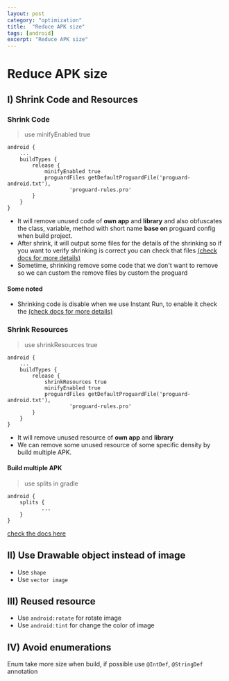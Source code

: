 ```yaml
---
layout: post
category: "optimization"
title:  "Reduce APK size"
tags: [android]
excerpt: "Reduce APK size"
---
```




#  Reduce APK size

## I) Shrink Code and Resources

### Shrink Code
> use minifyEnabled true

    android {
        ...
        buildTypes {
            release {
                minifyEnabled true
                proguardFiles getDefaultProguardFile('proguard-android.txt'),
                        'proguard-rules.pro'
            }
        }
    }

- It will remove unused code of **own app** and **library** and also obfuscates the class, variable, method with short name **base on** proguard config when build project.
- After shrink, it will output some files for the details of the shrinking so if you want to verify  shrinking is correct you can check that files [(check docs for more details)](https://developer.android.com/studio/build/shrink-code.html#shrink-code)
- Sometime, shrinking remove some code that we don't want to remove so we can custom the remove files by custom the proguard

#### Some noted
- Shrinking code is disable when we use Instant Run, to enable it check the [(check docs for more details)](https://developer.android.com/studio/build/shrink-code.html#shrink-code)

### Shrink Resources
> use shrinkResources true

    android {
        ...
        buildTypes {
            release {
                shrinkResources true
                minifyEnabled true
                proguardFiles getDefaultProguardFile('proguard-android.txt'),
                        'proguard-rules.pro'
            }
        }
    }

- It will remove unused resource of **own app** and **library**
- We can remove some unused resource of some specific density by build multiple APK. 

#### Build multiple APK
> use splits in gradle

    android {  
        splits {  
               ...          
        }         
    }
[check the docs here](https://developer.android.com/studio/build/configure-apk-splits.html)

## II) Use Drawable object instead of image
- Use `shape`
- Use `vector image`

## III) Reused resource
- Use `android:rotate` for rotate image
- Use `android:tint` for change the color of image 

## IV) Avoid enumerations 
Enum take more size when build, if possible use  `@IntDef`, `@StringDef` annotation

